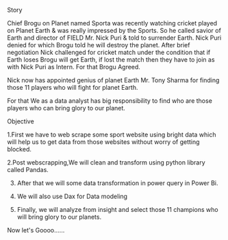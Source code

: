



Story

Chief Brogu on Planet named Sporta was recently watching cricket played on Planet Earth & was really impressed by the Sports. So he called savior of Earth and director of FIELD Mr. Nick Puri & told to surrender Earth. Nick Puri denied for which Brogu told he will destroy the planet. After brief negotiation Nick challenged for cricket match under the condition that if Earth loses Brogu will get Earth, if lost the match then they have to join as with Nick Puri as Intern. For that Brogu Agreed. 

Nick now has appointed genius of planet Earth Mr. Tony Sharma for finding those 11 players who will fight for planet Earth. 



For that We as a data analyst has big responsibility to find who are those players who can bring glory to our planet.

 



Objective

1.First we have to web scrape some sport website using bright data which will help us to get data from those websites without worry of getting blocked.

2.Post webscrapping,We will clean and transform using python library called Pandas.

3. After that we will some data transformation in power query in Power Bi.

4. We will also use Dax for Data modeling 

5. Finally, we will analyze from insight and select those 11 champions who will bring glory to our planets.



Now let's Goooo......  
